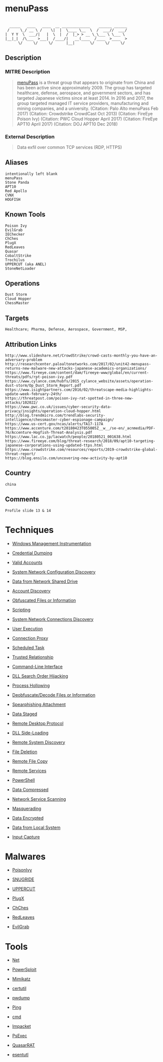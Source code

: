 
# menuPass

```
                                                        
  _____   ____   ____  __ _____________    ______ ______
 /     \_/ __ \ /    \|  |  \____ \__  \  /  ___//  ___/
|  Y Y  \  ___/|   |  \  |  /  |_> > __ \_\___ \ \___ \ 
|__|_|  /\___  >___|  /____/|   __(____  /____  >____  >
      \/     \/     \/      |__|       \/     \/     \/ 

```

## Description

### MITRE Description

> [menuPass](https://attack.mitre.org/groups/G0045) is a threat group that appears to originate from China and has been active since approximately 2009. The group has targeted healthcare, defense, aerospace, and government sectors, and has targeted Japanese victims since at least 2014. In 2016 and 2017, the group targeted managed IT service providers, manufacturing and mining companies, and a university. (Citation: Palo Alto menuPass Feb 2017) (Citation: Crowdstrike CrowdCast Oct 2013) (Citation: FireEye Poison Ivy) (Citation: PWC Cloud Hopper April 2017) (Citation: FireEye APT10 April 2017) (Citation: DOJ APT10 Dec 2018)

### External Description

> Data exfil over common TCP services (RDP, HTTPS)

## Aliases

```
intentionally left blank
menuPass
Stone Panda
APT10
Red Apollo
CVNX
HOGFISH
```

## Known Tools

```
Poison Ivy
EvilGrab
IEChecker
ChChes
PlugX
RedLeaves
Quasar
CobaltStrike
Trochilus
UPPERCUT (aka ANEL)
StoneNetLoader
```

## Operations

```
Dust Storm
Cloud Hopper
ChessMaster
```

## Targets

```
Healthcare; Pharma, Defense, Aerospace, Government, MSP, 
```

## Attribution Links

```
http://www.slideshare.net/CrowdStrike/crowd-casts-monthly-you-have-an-adversary-problem
http://researchcenter.paloaltonetworks.com/2017/02/unit42-menupass-returns-new-malware-new-attacks-japanese-academics-organizations/
https://www.fireeye.com/content/dam/fireeye-www/global/en/current-threats/pdfs/rpt-poison-ivy.pdf
https://www.cylance.com/hubfs/2015_cylance_website/assets/operation-dust-storm/Op_Dust_Storm_Report.pdf
https://www.isightpartners.com/2016/02/threatscape-media-highlights-update-week-february-24th/
https://threatpost.com/poison-ivy-rat-spotted-in-three-new-attacks/102022/
https://www.pwc.co.uk/issues/cyber-security-data-privacy/insights/operation-cloud-hopper.html
http://blog.trendmicro.com/trendlabs-security-intelligence/chessmaster-cyber-espionage-campaign/
https://www.us-cert.gov/ncas/alerts/TA17-117A
https://www.accenture.com/t20180423T055005Z__w__/se-en/_acnmedia/PDF-76/Accenture-Hogfish-Threat-Analysis.pdf
https://www.lac.co.jp/lacwatch/people/20180521_001638.html
https://www.fireeye.com/blog/threat-research/2018/09/apt10-targeting-japanese-corporations-using-updated-ttps.html
https://www.crowdstrike.com/resources/reports/2019-crowdstrike-global-threat-report/
https://blog.ensilo.com/uncovering-new-activity-by-apt10
```

## Country

```
china
```

## Comments

```
Profile slide 13 & 14
```

# Techniques


* [Windows Management Instrumentation](../techniques/Windows-Management-Instrumentation.md)

* [Credential Dumping](../techniques/Credential-Dumping.md)
    
* [Valid Accounts](../techniques/Valid-Accounts.md)
    
* [System Network Configuration Discovery](../techniques/System-Network-Configuration-Discovery.md)
    
* [Data from Network Shared Drive](../techniques/Data-from-Network-Shared-Drive.md)
    
* [Account Discovery](../techniques/Account-Discovery.md)
    
* [Obfuscated Files or Information](../techniques/Obfuscated-Files-or-Information.md)
    
* [Scripting](../techniques/Scripting.md)
    
* [System Network Connections Discovery](../techniques/System-Network-Connections-Discovery.md)
    
* [User Execution](../techniques/User-Execution.md)
    
* [Connection Proxy](../techniques/Connection-Proxy.md)
    
* [Scheduled Task](../techniques/Scheduled-Task.md)
    
* [Trusted Relationship](../techniques/Trusted-Relationship.md)
    
* [Command-Line Interface](../techniques/Command-Line-Interface.md)
    
* [DLL Search Order Hijacking](../techniques/DLL-Search-Order-Hijacking.md)
    
* [Process Hollowing](../techniques/Process-Hollowing.md)
    
* [Deobfuscate/Decode Files or Information](../techniques/Deobfuscate-Decode-Files-or-Information.md)
    
* [Spearphishing Attachment](../techniques/Spearphishing-Attachment.md)
    
* [Data Staged](../techniques/Data-Staged.md)
    
* [Remote Desktop Protocol](../techniques/Remote-Desktop-Protocol.md)
    
* [DLL Side-Loading](../techniques/DLL-Side-Loading.md)
    
* [Remote System Discovery](../techniques/Remote-System-Discovery.md)
    
* [File Deletion](../techniques/File-Deletion.md)
    
* [Remote File Copy](../techniques/Remote-File-Copy.md)
    
* [Remote Services](../techniques/Remote-Services.md)
    
* [PowerShell](../techniques/PowerShell.md)
    
* [Data Compressed](../techniques/Data-Compressed.md)
    
* [Network Service Scanning](../techniques/Network-Service-Scanning.md)
    
* [Masquerading](../techniques/Masquerading.md)
    
* [Data Encrypted](../techniques/Data-Encrypted.md)
    
* [Data from Local System](../techniques/Data-from-Local-System.md)
    
* [Input Capture](../techniques/Input-Capture.md)
    

# Malwares


* [PoisonIvy](../malwares/PoisonIvy.md)

* [SNUGRIDE](../malwares/SNUGRIDE.md)
    
* [UPPERCUT](../malwares/UPPERCUT.md)
    
* [PlugX](../malwares/PlugX.md)
    
* [ChChes](../malwares/ChChes.md)
    
* [RedLeaves](../malwares/RedLeaves.md)
    
* [EvilGrab](../malwares/EvilGrab.md)
    

# Tools


* [Net](../tools/Net.md)

* [PowerSploit](../tools/PowerSploit.md)
    
* [Mimikatz](../tools/Mimikatz.md)
    
* [certutil](../tools/certutil.md)
    
* [pwdump](../tools/pwdump.md)
    
* [Ping](../tools/Ping.md)
    
* [cmd](../tools/cmd.md)
    
* [Impacket](../tools/Impacket.md)
    
* [PsExec](../tools/PsExec.md)
    
* [QuasarRAT](../tools/QuasarRAT.md)
    
* [esentutl](../tools/esentutl.md)
    

